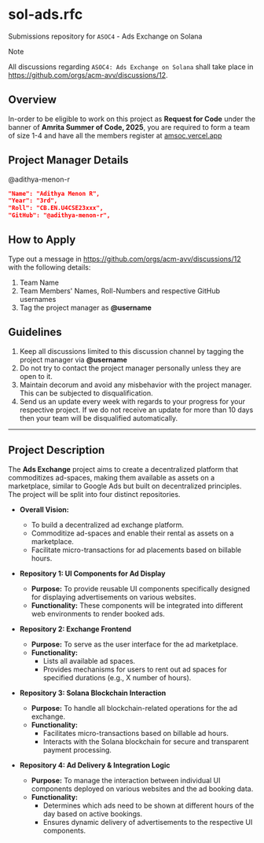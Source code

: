 # sol-ads.rfc
Submissions repository for `ASOC4` - Ads Exchange on Solana

> [!NOTE]
All discussions regarding `ASOC4: Ads Exchange on Solana` shall take place in https://github.com/orgs/acm-avv/discussions/12.

## Overview
In-order to be eligible to work on this project as **Request for Code** under the banner of **Amrita Summer of Code, 2025**, you are required to form a team of size 1-4 and have all the members register at [amsoc.vercel.app](https://amsoc.vercel.app)

## Project Manager Details
@adithya-menon-r
```json
"Name": "Adithya Menon R",
"Year": "3rd",
"Roll": "CB.EN.U4CSE23xxx",
"GitHub": "@adithya-menon-r",
```

## How to Apply
Type out a message in https://github.com/orgs/acm-avv/discussions/12 with the following details:
1. Team Name
2. Team Members' Names, Roll-Numbers and respective GitHub usernames
3. Tag the project manager as **@username**

## Guidelines
1. Keep all discussions limited to this discussion channel by tagging the project manager via **@username**
2. Do not try to contact the project manager personally unless they are open to it.
4. Maintain decorum and avoid any misbehavior with the project manager. This can be subjected to disqualification.
5. Send us an update every week with regards to your progress for your respective project. If we do not receive an update for more than 10 days then your team will be disqualified automatically.

---
## Project Description

The **Ads Exchange** project aims to create a decentralized platform that commoditizes ad-spaces, making them available as assets on a marketplace, similar to Google Ads but built on decentralized principles. The project will be split into four distinct repositories.

* **Overall Vision:**
    * To build a decentralized ad exchange platform.
    * Commoditize ad-spaces and enable their rental as assets on a marketplace.
    * Facilitate micro-transactions for ad placements based on billable hours.

* **Repository 1: UI Components for Ad Display**
    * **Purpose:** To provide reusable UI components specifically designed for displaying advertisements on various websites.
    * **Functionality:** These components will be integrated into different web environments to render booked ads.

* **Repository 2: Exchange Frontend**
    * **Purpose:** To serve as the user interface for the ad marketplace.
    * **Functionality:**
        * Lists all available ad spaces.
        * Provides mechanisms for users to rent out ad spaces for specified durations (e.g., X number of hours).

* **Repository 3: Solana Blockchain Interaction**
    * **Purpose:** To handle all blockchain-related operations for the ad exchange.
    * **Functionality:**
        * Facilitates micro-transactions based on billable ad hours.
        * Interacts with the Solana blockchain for secure and transparent payment processing.

* **Repository 4: Ad Delivery & Integration Logic**
    * **Purpose:** To manage the interaction between individual UI components deployed on various websites and the ad booking data.
    * **Functionality:**
        * Determines which ads need to be shown at different hours of the day based on active bookings.
        * Ensures dynamic delivery of advertisements to the respective UI components.
